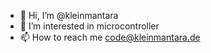 - 👋 Hi, I’m @kleinmantara
- 👀 I’m interested in microcontroller
- 📫 How to reach me code@kleinmantara.de

<!---
kleinmantara/kleinmantara is a ✨ special ✨ repository because its `README.md` (this file) appears on your GitHub profile.
You can click the Preview link to take a look at your changes.
--->
